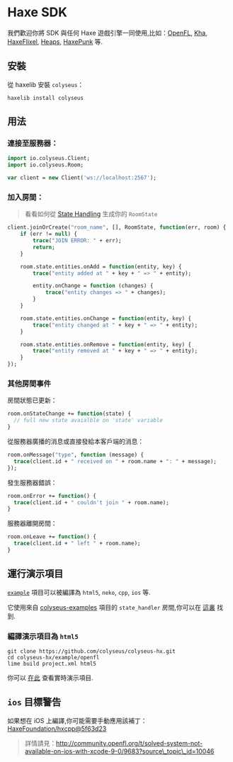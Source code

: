 # Haxe SDK

我們歡迎你將 SDK 與任何 Haxe 遊戲引擎一同使用,比如：[OpenFL](https://www.openfl.org/), [Kha](http://kha.tech/), [HaxeFlixel](http://haxeflixel.com/), [Heaps](https://heaps.io/), [HaxePunk](http://haxepunk.com/) 等.

## 安裝

從 haxelib 安裝 `colyseus`：

```
haxelib install colyseus
```

## 用法

### 連接至服務器：

```haxe
import io.colyseus.Client;
import io.colyseus.Room;

var client = new Client('ws://localhost:2567');
```

### 加入房間：

> 看看如何從 [State Handling](/state/schema/#client-side-schema-generation) 生成你的 `RoomState`

```haxe
client.joinOrCreate("room_name", [], RoomState, function(err, room) {
    if (err != null) {
        trace("JOIN ERROR: " + err);
        return;
    }

    room.state.entities.onAdd = function(entity, key) {
        trace("entity added at " + key + " => " + entity);

        entity.onChange = function (changes) {
            trace("entity changes => " + changes);
        }
    }

    room.state.entities.onChange = function(entity, key) {
        trace("entity changed at " + key + " => " + entity);
    }

    room.state.entities.onRemove = function(entity, key) {
        trace("entity removed at " + key + " => " + entity);
    }
});
```

### 其他房間事件

房間狀態已更新：

```haxe
room.onStateChange += function(state) {
  // full new state avaialble on 'state' variable
}
```

從服務器廣播的消息或直接發給本客戶端的消息：

```haxe
room.onMessage("type", function (message) {
  trace(client.id + " received on " + room.name + ": " + message);
});
```

發生服務器錯誤：

```haxe
room.onError += function() {
  trace(client.id + " couldn't join " + room.name);
}
```

服務器離開房間：

```haxe
room.onLeave += function() {
  trace(client.id + " left " + room.name);
}
```

## 運行演示項目

[`example`](https://github.com/colyseus/colyseus-hx/blob/master/example/openfl) 項目可以被編譯為 `html5`, `neko`, `cpp`, `ios` 等.

它使用來自 [colyseus-examples](https://github.com/colyseus/colyseus-examples) 項目的 `state_handler` 房間,你可以在 [這裏](https://github.com/colyseus/colyseus-examples/blob/master/rooms/02-state-handler.ts) 找到.

### 編譯演示項目為 `html5`

```
git clone https://github.com/colyseus/colyseus-hx.git
cd colyseus-hx/example/openfl
lime build project.xml html5
```

你可以 [在此](http://colyseus.io/colyseus-hx/) 查看實時演示項目.


## `ios` 目標警告

如果想在 iOS 上編譯,你可能需要手動應用該補丁：[HaxeFoundation/hxcpp@5f63d23](https://github.com/HaxeFoundation/hxcpp/commit/5f63d23768988ba2a4d4488843afab70d279a593)

> 詳情請見：http://community.openfl.org/t/solved-system-not-available-on-ios-with-xcode-9-0/9683?source\_topic\_id=10046
